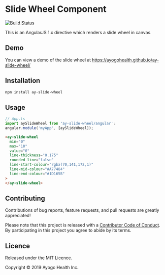 # Slide Wheel Component

[![Build Status](https://github.com/AyogoHealth/ay-slide-wheel/workflows/CI/badge.svg)](https://github.com/AyogoHealth/ay-slide-wheel/actions)

This is an AngularJS 1.x directive which renders a slide wheel in canvas.

## Demo

You can view a demo of the slide wheel at https://ayogohealth.github.io/ay-slide-wheel/

## Installation

```bash
npm install ay-slide-wheel
```

## Usage

```javascript
// App.ts
import aySlideWheel from 'ay-slide-wheel/angular';
angular.module('myApp', [aySlideWheel]);
```

```html
<ay-slide-wheel
  min="0"
  max="10"
  value="0"
  line-thickness="0.175"
  rounded-line="false"
  line-start-colour="rgba(70,141,172,1)"
  line-mid-colour="#A77484"
  line-end-colour="#1D165B"
>
</ay-slide-wheel>
```

## Contributing

Contributions of bug reports, feature requests, and pull requests are greatly appreciated!

Please note that this project is released with a [Contributor Code of Conduct](https://github.com/AyogoHealth/ay-slide-wheel/blob/master/CODE_OF_CONDUCT.md). By participating in this project you agree to abide by its terms.

## Licence

Released under the MIT Licence.

Copyright © 2019 Ayogo Health Inc.
